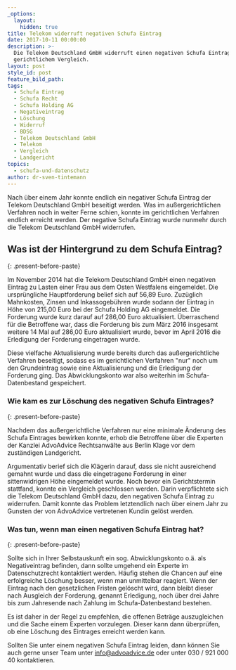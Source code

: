 ```yaml
---
_options:
  layout:
    hidden: true
title: Telekom widerruft negativen Schufa Eintrag
date: 2017-10-11 00:00:00
description: >-
  Die Telekom Deutschland GmbH widerruft einen negativen Schufa Eintrag nach
  gerichtlichem Vergleich.
layout: post
style_id: post
feature_bild_path:
tags:
  - Schufa Eintrag
  - Schufa Recht
  - Schufa Holding AG
  - Negativeintrag
  - Löschung
  - Widerruf
  - BDSG
  - Telekom Deutschland GmbH
  - Telekom
  - Vergleich
  - Landgericht
topics:
  - schufa-und-datenschutz
author: dr-sven-tintemann
---
```



Nach über einem Jahr konnte endlich ein negativer Schufa Eintrag der Telekom Deutschland GmbH beseitigt werden. Was im außergerichtlichen Verfahren noch in weiter Ferne schien, konnte im gerichtlichen Verfahren endlich erreicht werden. Der negative Schufa Eintrag wurde nunmehr durch die Telekom Deutschland GmbH widerrufen.

## **Was ist der Hintergrund zu dem Schufa Eintrag?**
{: .present-before-paste}

Im November 2014 hat die Telekom Deutschland GmbH einen negativen Eintrag zu Lasten einer Frau aus dem Osten Westfalens eingemeldet. Die ursprüngliche Hauptforderung belief sich auf 56,89 Euro. Zuzüglich Mahnkosten, Zinsen und Inkassogebühren wurde sodann der Eintrag in Höhe von 215,00 Euro bei der Schufa Holding AG eingemeldet. Die Forderung wurde kurz darauf auf 286,00 Euro aktualisiert. Überraschend  für die Betroffene war, dass die Forderung bis zum März 2016 insgesamt weitere 14 Mal auf 286,00 Euro aktualisiert wurde, bevor im April 2016 die Erledigung der Forderung eingetragen wurde.

Diese vielfache Aktualisierung wurde bereits durch das außergerichtliche Verfahren beseitigt, sodass es im gerichtlichen Verfahren "nur" noch um den Grundeintrag sowie eine Aktualisierung und die Erledigung der Forderung ging. Das Abwicklungskonto war also weiterhin im Schufa-Datenbestand gespeichert.

### **Wie kam es zur Löschung des negativen Schufa Eintrages?**
{: .present-before-paste}

Nachdem das außergerichtliche Verfahren nur eine minimale Änderung des Schufa Eintrages bewirken konnte, erhob die Betroffene über die Experten der Kanzlei AdvoAdvice Rechtsanwälte aus Berlin Klage vor dem zuständigen Landgericht.

Argumentativ berief sich die Klägerin darauf, dass sie nicht ausreichend gemahnt wurde und dass die eingetragene Forderung in einer sittenwidrigen Höhe eingemeldet wurde. Noch bevor ein Gerichtstermin stattfand, konnte ein Vergleich geschlossen werden. Darin verpflichtete sich die Telekom Deutschland GmbH dazu, den negativen Schufa Eintrag zu widerrufen. Damit konnte das Problem letztendlich nach über einem Jahr zu Gunsten der von AdvoAdvice vertretenen Kundin gelöst werden.

### **Was tun, wenn man einen negativen Schufa Eintrag hat?**
{: .present-before-paste}

Sollte sich in Ihrer Selbstauskunft ein sog. Abwicklungskonto o.ä. als Negativeintrag befinden, dann sollte umgehend ein Experte im Datenschutzrecht kontaktiert werden. Häufig stehen die Chancen auf eine erfolgreiche Löschung besser, wenn man unmittelbar reagiert. Wenn der Eintrag nach den gesetzlichen Fristen gelöscht wird, dann bleibt dieser nach Ausgleich der Forderung, genannt Erledigung, noch über drei Jahre bis zum Jahresende nach Zahlung im Schufa-Datenbestand bestehen.

Es ist daher in der Regel zu empfehlen, die offenen Beträge auszugleichen und die Sache einem Experten vorzulegen. Dieser kann dann überprüfen, ob eine Löschung des Eintrages erreicht werden kann.

Sollten Sie unter einem negativen Schufa Eintrag leiden, dann können Sie auch gerne unser Team unter info@advoadvice.de oder unter 030 / 921 000 40 kontaktieren.